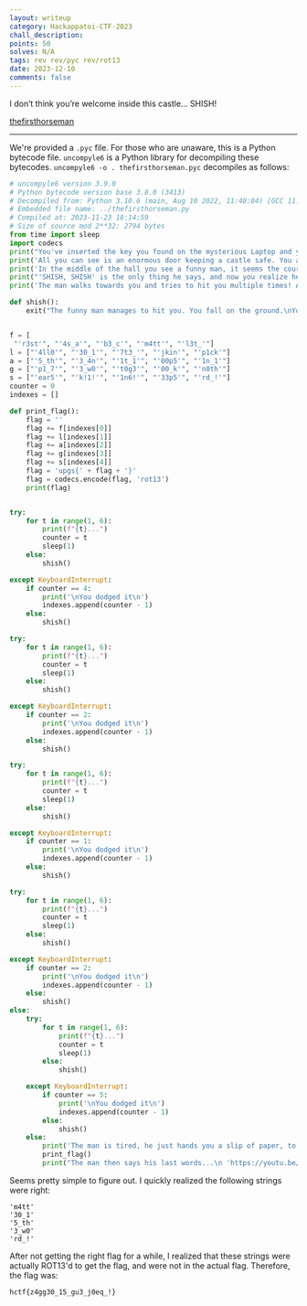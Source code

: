 ```yaml
---
layout: writeup
category: Hackappatoi-CTF-2023
chall_description:
points: 50
solves: N/A
tags: rev rev/pyc rev/rot13
date: 2023-12-10
comments: false
---
```


I don’t think you’re welcome inside this castle… SHISH! 

[thefirsthorseman](https://github.com/Nightxade/ctf-writeups/blob/master/assets/CTFs/Hackappatoi-CTF-2023/thefirsthorseman38.pyc)  

---

We're provided a `.pyc` file. For those who are unaware, this is a Python bytecode file. `uncompyle6` is a Python library for decompiling these bytecodes. `uncompyle6 -o . thefirsthorseman.pyc` decompiles as follows:  

```py
# uncompyle6 version 3.9.0
# Python bytecode version base 3.8.0 (3413)
# Decompiled from: Python 3.10.6 (main, Aug 10 2022, 11:40:04) [GCC 11.3.0]
# Embedded file name: ../thefirsthorseman.py
# Compiled at: 2023-11-23 18:14:59
# Size of source mod 2**32: 2794 bytes
from time import sleep
import codecs
print("You've inserted the key you found on the mysterious Laptop and you've been teleported to a place you don't know.")
print('All you can see is an enormous door keeping a castle safe. You approach it and with a bit of fear proceed to open it.')
print('In the middle of the hall you see a funny man, it seems the court jester, but still he scares you.')
print("'SHISH, SHISH' is the only thing he says, and now you realize he is the first horseman, ready to stop you from reaching further in your mission.")
print('The man walks towards you and tries to hit you multiple times! Avoid his punches!\n')

def shish():
    exit("The funny man manages to hit you. You fall on the ground.\nYou don't remember anything. All you know now is a word...\nSHISH\n")


f = [
 "'r3st'", "'4s_a'", "'b3_c'", "'m4tt'", "'l3t_'"]
l = ["'4ll0'", "'30_1'", "'7t3_'", "'jkin'", "'p1ck'"]
a = ["'5_th'", "'3_4n'", "'1t_1'", "'00p5'", "'1n_1'"]
g = ["'p1_7'", "'3_w0'", "'t0g3'", "'00_k'", "'n0th'"]
s = ["'ear5'", "'k!1!'", "'1n6!'", "'33p5'", "'rd_!'"]
counter = 0
indexes = []

def print_flag():
    flag = ''
    flag += f[indexes[0]]
    flag += l[indexes[1]]
    flag += a[indexes[2]]
    flag += g[indexes[3]]
    flag += s[indexes[4]]
    flag = 'upgs{' + flag + '}'
    flag = codecs.encode(flag, 'rot13')
    print(flag)


try:
    for t in range(1, 6):
        print(f"{t}...")
        counter = t
        sleep(1)
    else:
        shish()

except KeyboardInterrupt:
    if counter == 4:
        print('\nYou dodged it\n')
        indexes.append(counter - 1)
    else:
        shish()

try:
    for t in range(1, 6):
        print(f"{t}...")
        counter = t
        sleep(1)
    else:
        shish()

except KeyboardInterrupt:
    if counter == 2:
        print('\nYou dodged it\n')
        indexes.append(counter - 1)
    else:
        shish()

try:
    for t in range(1, 6):
        print(f"{t}...")
        counter = t
        sleep(1)
    else:
        shish()

except KeyboardInterrupt:
    if counter == 1:
        print('\nYou dodged it\n')
        indexes.append(counter - 1)
    else:
        shish()

try:
    for t in range(1, 6):
        print(f"{t}...")
        counter = t
        sleep(1)
    else:
        shish()

except KeyboardInterrupt:
    if counter == 2:
        print('\nYou dodged it\n')
        indexes.append(counter - 1)
    else:
        shish()
else:
    try:
        for t in range(1, 6):
            print(f"{t}...")
            counter = t
            sleep(1)
        else:
            shish()

    except KeyboardInterrupt:
        if counter == 5:
            print('\nYou dodged it\n')
            indexes.append(counter - 1)
        else:
            shish()
    else:
        print('The man is tired, he just hands you a slip of paper, to open the next door.\nThis is what you read')
        print_flag()
        print("The man then says his last words...\n 'https://youtu.be/XH0CSzdHwg0?si=DOwRhOnorrc-WWIx'")
```

Seems pretty simple to figure out. I quickly realized the following strings were right:  

```
'm4tt'
'30_1'
'5_th'
'3_w0'
'rd_!'
```

After not getting the right flag for a while, I realized that these strings were actually ROT13'd to get the flag, and were not in the actual flag. Therefore, the flag was:  

    hctf{z4gg30_15_gu3_j0eq_!}